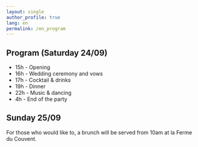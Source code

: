 ```yaml
---
layout: single
author_profile: true
lang: en
permalink: /en_program
---
```

  
## Program (Saturday 24/09)

 * 15h - Opening
 * 16h - Wedding ceremony and vows
 * 17h - Cocktail & drinks
 * 19h - Dinner
 * 22h - Music & dancing
 * 4h - End of the party
 
## Sunday 25/09

For those who would like to, a brunch will be served from 10am at la Ferme du Couvent.